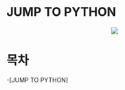 # JUMP TO PYTHON

<P ALIGN="center">
 <img src="https://image.aladin.co.kr/product/19483/1/cover500/k582635822_1.jpg">
</p>

# 목차
-[JUMP TO PYTHON]

